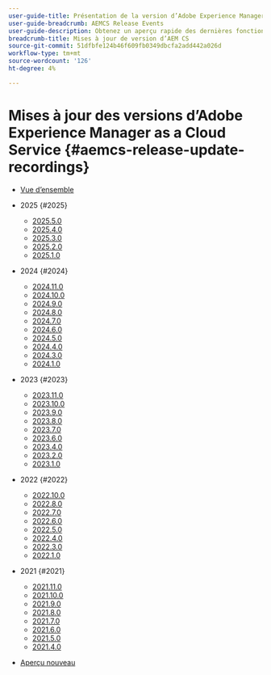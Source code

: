 ```yaml
---
user-guide-title: Présentation de la version d’Adobe Experience Manager as a Cloud Service
user-guide-breadcrumb: AEMCS Release Events
user-guide-description: Obtenez un aperçu rapide des dernières fonctionnalités d’Adobe Experience Manager as a Cloud Service
breadcrumb-title: Mises à jour de version d’AEM CS
source-git-commit: 51dfbfe124b46f609fb0349dbcfa2add442a026d
workflow-type: tm+mt
source-wordcount: '126'
ht-degree: 4%

---
```



# Mises à jour des versions d’Adobe Experience Manager as a Cloud Service {#aemcs-release-update-recordings}

+ [Vue d’ensemble](overview.md)

+ 2025 {#2025}
   + [2025.5.0](2025/2025-5-0.md)
   + [2025.4.0](2025/2025-4-0.md)
   + [2025.3.0](2025/2025-3-0.md)
   + [2025.2.0](2025/2025-2-0.md)
   + [2025.1.0](2025/2025-1-0.md)
+ 2024 {#2024}
   + [2024.11.0](2024/2024-11-0.md)
   + [2024.10.0](2024/2024-10-0.md)
   + [2024.9.0](2024/2024-9-0.md)
   + [2024.8.0](2024/2024-8-0.md)
   + [2024.7.0](2024/2024-7-0.md)
   + [2024.6.0](2024/2024-6-0.md)
   + [2024.5.0](2024/2024-5-0.md)
   + [2024.4.0](2024/2024-4-0.md)
   + [2024.3.0](2024/2024-3-0.md)
   + [2024.1.0](2024/2024-1-0.md)
+ 2023 {#2023}
   + [2023.11.0](2023/2023-11-0.md)
   + [2023.10.0](2023/2023-10-0.md)
   + [2023.9.0](2023/2023-9-0.md)
   + [2023.8.0](2023/2023-8-0.md)
   + [2023.7.0](2023/2023-7-0.md)
   + [2023.6.0](2023/2023-6-0.md)
   + [2023.4.0](2023/2023-4-0.md)
   + [2023.2.0](2023/2023-2-0.md)
   + [2023.1.0](2023/2023-1-0.md)
+ 2022 {#2022}
   + [2022.10.0](2022/2022-10-0.md)
   + [2022.8.0](2022/2022-8-0.md)
   + [2022.7.0](2022/2022-7-0.md)
   + [2022.6.0](2022/2022-6-0.md)
   + [2022.5.0](2022/2022-5-0.md)
   + [2022.4.0](2022/2022-4-0.md)
   + [2022.3.0](2022/2022-3-0.md)
   + [2022.1.0](2022/2022-1-0.md)
+ 2021 {#2021}
   + [2021.11.0](2021/2021-11-0.md)
   + [2021.10.0](2021/2021-10-0.md)
   + [2021.9.0](2021/2021-9-0.md)
   + [2021.8.0](2021/2021-8-0.md)
   + [2021.7.0](2021/2021-7-0.md)
   + [2021.6.0](2021/2021-6-0.md)
   + [2021.5.0](2021/2021-5-0.md)
   + [2021.4.0](2021/2021-4-0.md)

+ [Aperçu nouveau](overview-test.md)
